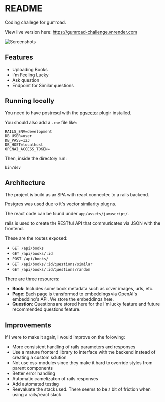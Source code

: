 # README

Coding challege for gumroad.

View live version here: https://gumroad-challenge.onrender.com

![Screenshots](https://github.com/jopar219/PHtEubahkh/assets/6307954/f47df34e-e850-484a-9adb-1b1ee2dfacdc)

## Features
* Uploading Books
* I'm Feeling Lucky
* Ask question
* Endpoint for Similar questions

## Running locally

You need to have postresql with the [pgvector](https://github.com/pgvector/pgvector) plugin installed.

You should also add a `.env` file like:
```
RAILS_ENV=development
DB_USER=user
DB_PASS=123
DB_HOST=localhost
OPENAI_ACCESS_TOKEN=
```
Then, inside the directory run:
```
bin/dev
```

## Architecture
The project is build as an SPA with react connected to a rails backend.

Postgres was used due to it's vector similarity plugins.

The react code can be found under `app/assets/javascript/`.

rails is used to create the RESTful API that communicates via JSON with the frontend.

These are the routes exposed:

* `GET /api/books`
* `GET /api/books/:id`
* `POST /api/books/`
* `GET /api/books/:id/questions/similar`
* `GET /api/books/:id/questions/random`

There are three resources:
* **Book**: Includes some book metadata such as cover images, urls, etc.
* **Page**: Each page is transformed to embeddings via OpenAI's embedding's API. We store the embeddings here.
* **Question**: Questions are stored here for the I'm lucky feature and future recommended questions feature.

## Improvements
If I were to make it again, I would improve on the following:
* More consistent handling of rails parameters and responses
* Use a mature frontend library to interface with the backend instead of creating a custom solution
* Not use css-modules since they make it hard to override styles from parent components
* Better error handling
* Automatic camelization of rails responses
* Add automated testing
* Reevaluate the stack used. There seems to be a bit of friction when using a rails/react stack

